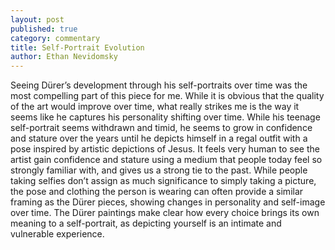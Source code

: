 ```yaml
---
layout: post
published: true
category: commentary
title: Self-Portrait Evolution
author: Ethan Nevidomsky
---
```

Seeing Dürer’s development through his self-portraits over time was the most compelling part of this piece for me. While it is obvious that the quality of the art would improve over time, what really strikes me is the way it seems like he captures his personality shifting over time. While his teenage self-portrait seems withdrawn and timid, he seems to grow in confidence and stature over the years until he depicts himself in a regal outfit with a pose inspired by artistic depictions of Jesus. It feels very human to see the artist gain confidence and stature using a medium that people today feel so strongly familiar with, and gives us a strong tie to the past. While people taking selfies don’t assign as much significance to simply taking a picture, the pose and clothing the person is wearing can often provide a similar framing as the Dürer pieces, showing changes in personality and self-image over time. The Dürer paintings make clear how every choice brings its own meaning to a self-portrait, as depicting yourself is an intimate and vulnerable experience.
